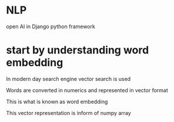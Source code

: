 # NLP
open AI in Django python framework


# start by understanding word embedding
In modern day search engine vector search is used

Words are converted in numerics and represented in vector format

This is what is known as word embedding

This vector representation is inform of numpy array


